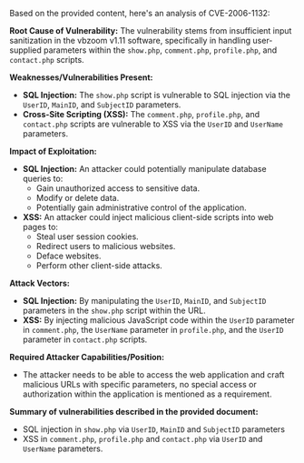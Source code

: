 Based on the provided content, here's an analysis of CVE-2006-1132:

**Root Cause of Vulnerability:**
The vulnerability stems from insufficient input sanitization in the vbzoom v1.11 software, specifically in handling user-supplied parameters within the `show.php`, `comment.php`, `profile.php`, and `contact.php` scripts.

**Weaknesses/Vulnerabilities Present:**
- **SQL Injection:** The `show.php` script is vulnerable to SQL injection via the `UserID`, `MainID`, and `SubjectID` parameters.
- **Cross-Site Scripting (XSS):** The `comment.php`, `profile.php`, and `contact.php` scripts are vulnerable to XSS via the `UserID` and `UserName` parameters.

**Impact of Exploitation:**
- **SQL Injection:** An attacker could potentially manipulate database queries to:
    - Gain unauthorized access to sensitive data.
    - Modify or delete data.
    - Potentially gain administrative control of the application.
- **XSS:** An attacker could inject malicious client-side scripts into web pages to:
    - Steal user session cookies.
    - Redirect users to malicious websites.
    - Deface websites.
    - Perform other client-side attacks.

**Attack Vectors:**
- **SQL Injection:** By manipulating the `UserID`, `MainID`, and `SubjectID` parameters in the `show.php` script within the URL.
- **XSS:** By injecting malicious JavaScript code within the `UserID` parameter in `comment.php`, the `UserName` parameter in `profile.php`, and the `UserID` parameter in `contact.php` scripts.

**Required Attacker Capabilities/Position:**
- The attacker needs to be able to access the web application and craft malicious URLs with specific parameters, no special access or authorization within the application is mentioned as a requirement.

**Summary of vulnerabilities described in the provided document:**

- SQL injection in `show.php` via `UserID`, `MainID` and `SubjectID` parameters
- XSS in `comment.php`, `profile.php` and `contact.php` via `UserID` and `UserName` parameters.